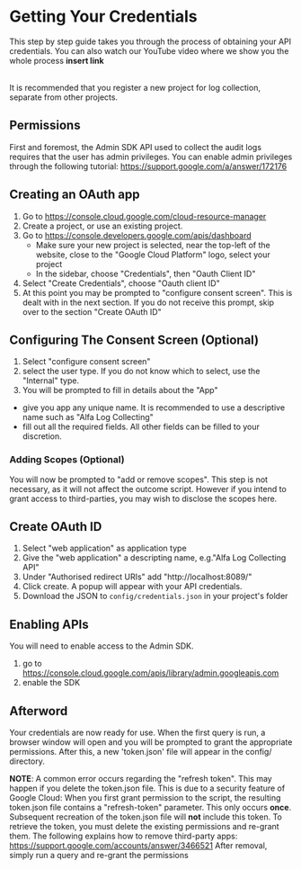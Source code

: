 # Getting Your Credentials
This step by step guide takes you through the process of obtaining your API credentials.
You can also watch our YouTube video where we show you the whole process **insert link** <br><br>

It is recommended that you register a new project for log collection, separate from other projects.

## Permissions
First and foremost, the Admin SDK API used to collect the audit logs requires that the user has admin privileges. You can enable admin privileges through
the following tutorial: https://support.google.com/a/answer/172176

## Creating an OAuth app
1. Go to https://console.cloud.google.com/cloud-resource-manager
2. Create a project, or use an existing project.
3. Go to https://console.developers.google.com/apis/dashboard
    - Make sure your new project is selected, near the top-left of the website, close to the "Google Cloud Platform" logo, select your project
    - In the sidebar, choose "Credentials", then "Oauth Client ID"
4. Select "Create Credentials", choose "Oauth client ID"
5. At this point you may be prompted to "configure consent screen". This is dealt with in the next section. If you do not receive this prompt,
skip over to the section "Create OAuth ID"

## Configuring The Consent Screen (Optional)
1. Select "configure consent screen"
2. select the user type. If you do not know which to select, use the "Internal" type.
3. You will be prompted to fill in details about the "App"
  - give you app any unique name. It is recommended to use a descriptive name such as "Alfa Log Collecting"
  - fill out all the required fields. All other fields can be filled to your discretion.

### Adding Scopes (Optional)
You will now be prompted to "add or remove scopes". This step is not necessary, as it will not affect the outcome script.
However if you intend to grant access to third-parties, you may wish to disclose the scopes here.

## Create OAuth ID
1. Select "web application" as application type
2. Give the "web application" a descripting name, e.g."Alfa Log Collecting API"
3. Under "Authorised redirect URIs" add "http://localhost:8089/"
3. Click create. A popup will appear with your API credentials.
4. Download the JSON to ```config/credentials.json``` in your project's folder

## Enabling APIs
You will need to enable access to the Admin SDK.
1. go to https://console.cloud.google.com/apis/library/admin.googleapis.com
2. enable the SDK

## Afterword
Your credentials are now ready for use. When the first query is run, a browser window will open and you will be prompted to grant the appropriate permissions.
After this, a new 'token.json' file will appear in the config/ directory.

**NOTE**: A common error occurs regarding the "refresh token". This may happen if you delete the token.json file. This is due to a security feature of Google Cloud:
When you first grant permission to the script, the resulting token.json file contains a "refresh-token" parameter. This only occurs **once**. Subsequent recreation
of the token.json file will **not** include this token. 
To retrieve the token, you must delete the existing permissions and re-grant them.
The following explains how to remove third-party apps: https://support.google.com/accounts/answer/3466521
After removal, simply run a query and re-grant the permissions
